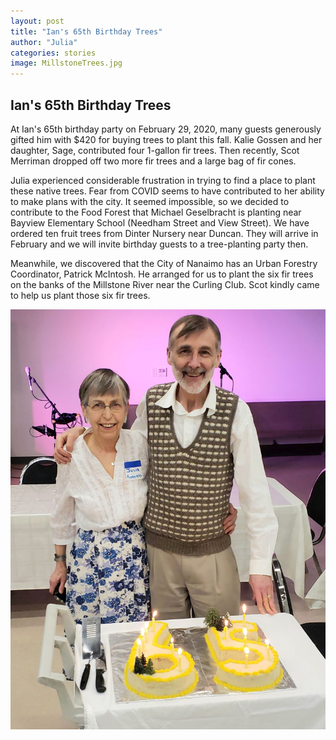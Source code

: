 ```yaml
---
layout: post
title: "Ian's 65th Birthday Trees"
author: "Julia"
categories: stories
image: MillstoneTrees.jpg
---
```


## Ian's 65th Birthday Trees

At Ian's 65th birthday party on February 29, 2020, many guests generously gifted him with $420 for buying trees to plant this fall.  Kalie Gossen and her daughter, Sage, contributed four 1-gallon fir trees.  Then recently, Scot Merriman dropped off two more fir trees and a large bag of fir cones.

Julia experienced considerable frustration in trying to find a place to plant these native trees.  Fear from COVID seems to have contributed to her ability to make plans with the city. It seemed impossible, so we decided to contribute to the Food Forest that Michael Geselbracht is planting near Bayview Elementary School (Needham Street and View Street).  We have ordered ten fruit trees from Dinter Nursery near Duncan.  They will arrive in February and we will invite birthday guests to a tree-planting party then.

Meanwhile, we discovered that the City of Nanaimo has an Urban Forestry Coordinator, Patrick McIntosh.  He arranged for us to plant the six fir trees on the banks of the Millstone River near the Curling Club.  Scot kindly came to help us plant those six fir trees.

![Cutting the Cake](../assets/img/BdayCake.jpg "Ian's 65th Birthday")
